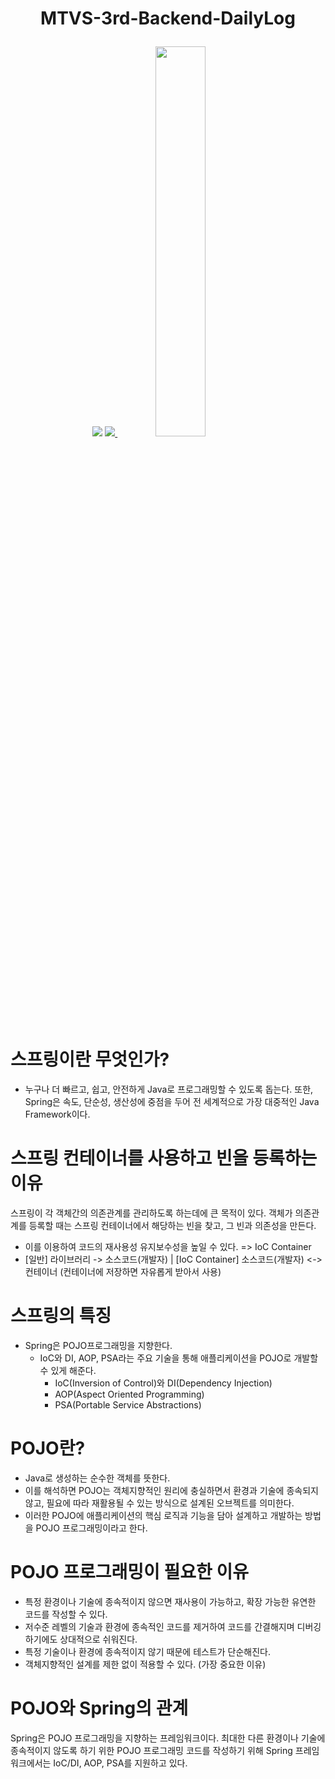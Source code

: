 # <p align="center">MTVS-3rd-Backend-DailyLog</p>
<p align="center">
  <img src="https://capsule-render.vercel.app/api?type=shark&color=auto&height=200&section=header&text=MTVS-dailyLog&fontSize=90" />
  
  <a href="s">
    <img src="https://github-readme-stats.vercel.app/api/top-langs/?username=JungHyeonmin&exclude_repo=dkssud8150.github.io&layout=compact&theme=tokyonight" />
  </a>
  
  <a href="s">
    <img src="https://github-readme-stats.vercel.app/api?username=JungHyeonmin&theme=tokyonight&show_icons=true" width="40%" />
  </a>
</p>

# 스프링이란 무엇인가?
- 누구나 더 빠르고, 쉽고, 안전하게 Java로 프로그래밍할 수 있도록 돕는다. 또한, Spring은 속도, 단순성, 생산성에 중점을 두어 전 세계적으로 가장 대중적인 Java Framework이다.

# 스프링 컨테이너를 사용하고 빈을 등록하는 이유
스프링이 각 객체간의 의존관계를 관리하도록 하는데에 큰 목적이 있다.
객체가 의존관계를 등록할 때는 스프링 컨테이너에서 해당하는 빈을 찾고, 그 빈과 의존성을 만든다.
- 이를 이용하여 코드의 재사용성 유지보수성을 높일 수 있다. => IoC Container
- [일반] 라이브러리 -> 소스코드(개발자) | [IoC Container] 소스코드(개발자) <-> 컨테이너 (컨테이너에 저장하면 자유롭게 받아서 사용)


# 스프링의 특징
- Spring은 POJO프로그래밍을 지향한다.
  - IoC와 DI, AOP, PSA라는 주요 기술을 통해 애플리케이션을 POJO로 개발할 수 있게 해준다.
      - IoC(Inversion of Control)와 DI(Dependency Injection)
      - AOP(Aspect Oriented Programming)
      - PSA(Portable Service Abstractions)

# POJO란?
- Java로 생성하는 순수한 객체를 뜻한다.
- 이를 해석하면 POJO는 객체지향적인 원리에 충실하면서 환경과 기술에 종속되지 않고, 필요에 따라 재활용될 수 있는 방식으로 설계된 오브젝트를 의미한다.
- 이러한 POJO에 애플리케이션의 핵심 로직과 기능을 담아 설계하고 개발하는 방법을 POJO 프로그래밍이라고 한다.

# POJO 프로그래밍이 필요한 이유
- 특정 환경이나 기술에 종속적이지 않으면 재사용이 가능하고, 확장 가능한 유연한 코드를 작성할 수 있다.
- 저수준 레벨의 기술과 환경에 종속적인 코드를 제거하여 코드를 간결해지며 디버깅하기에도 상대적으로 쉬워진다.
- 특정 기술이나 환경에 종속적이지 않기 때문에 테스트가 단순해진다.
- 객체지향적인 설계를 제한 없이 적용할 수 있다. (가장 중요한 이유)

# POJO와 Spring의 관계
Spring은 POJO 프로그래밍을 지향하는 프레임워크이다.
최대한 다른 환경이나 기술에 종속적이지 않도록 하기 위한 POJO 프로그래밍 코드를 작성하기 위해 Spring 프레임 워크에서는 IoC/DI, AOP, PSA를 지원하고 있다.
